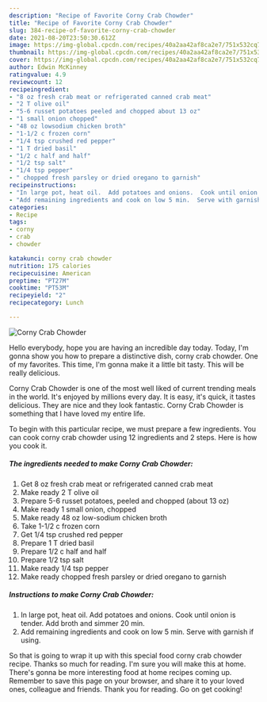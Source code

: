 ```yaml
---
description: "Recipe of Favorite Corny Crab Chowder"
title: "Recipe of Favorite Corny Crab Chowder"
slug: 384-recipe-of-favorite-corny-crab-chowder
date: 2021-08-20T23:50:30.612Z
image: https://img-global.cpcdn.com/recipes/40a2aa42af8ca2e7/751x532cq70/corny-crab-chowder-recipe-main-photo.jpg
thumbnail: https://img-global.cpcdn.com/recipes/40a2aa42af8ca2e7/751x532cq70/corny-crab-chowder-recipe-main-photo.jpg
cover: https://img-global.cpcdn.com/recipes/40a2aa42af8ca2e7/751x532cq70/corny-crab-chowder-recipe-main-photo.jpg
author: Edwin McKinney
ratingvalue: 4.9
reviewcount: 12
recipeingredient:
- "8 oz fresh crab meat or refrigerated canned crab meat"
- "2 T olive oil"
- "5-6 russet potatoes peeled and chopped about 13 oz"
- "1 small onion chopped"
- "48 oz lowsodium chicken broth"
- "1-1/2 c frozen corn"
- "1/4 tsp crushed red pepper"
- "1 T dried basil"
- "1/2 c half and half"
- "1/2 tsp salt"
- "1/4 tsp pepper"
- " chopped fresh parsley or dried oregano to garnish"
recipeinstructions:
- "In large pot, heat oil.  Add potatoes and onions.  Cook until onion is tender.  Add broth and simmer 20 min."
- "Add remaining ingredients and cook on low 5 min.  Serve with garnish if using."
categories:
- Recipe
tags:
- corny
- crab
- chowder

katakunci: corny crab chowder 
nutrition: 175 calories
recipecuisine: American
preptime: "PT27M"
cooktime: "PT53M"
recipeyield: "2"
recipecategory: Lunch

---
```



![Corny Crab Chowder](https://img-global.cpcdn.com/recipes/40a2aa42af8ca2e7/751x532cq70/corny-crab-chowder-recipe-main-photo.jpg)

Hello everybody, hope you are having an incredible day today. Today, I'm gonna show you how to prepare a distinctive dish, corny crab chowder. One of my favorites. This time, I'm gonna make it a little bit tasty. This will be really delicious.

Corny Crab Chowder is one of the most well liked of current trending meals in the world. It's enjoyed by millions every day. It is easy, it's quick, it tastes delicious. They are nice and they look fantastic. Corny Crab Chowder is something that I have loved my entire life.




To begin with this particular recipe, we must prepare a few ingredients. You can cook corny crab chowder using 12 ingredients and 2 steps. Here is how you cook it.

<!--inarticleads1-->

##### The ingredients needed to make Corny Crab Chowder:

1. Get 8 oz fresh crab meat or refrigerated canned crab meat
1. Make ready 2 T olive oil
1. Prepare 5-6 russet potatoes, peeled and chopped (about 13 oz)
1. Make ready 1 small onion, chopped
1. Make ready 48 oz low-sodium chicken broth
1. Take 1-1/2 c frozen corn
1. Get 1/4 tsp crushed red pepper
1. Prepare 1 T dried basil
1. Prepare 1/2 c half and half
1. Prepare 1/2 tsp salt
1. Make ready 1/4 tsp pepper
1. Make ready  chopped fresh parsley or dried oregano to garnish




<!--inarticleads2-->

##### Instructions to make Corny Crab Chowder:

1. In large pot, heat oil.  Add potatoes and onions.  Cook until onion is tender.  Add broth and simmer 20 min.
1. Add remaining ingredients and cook on low 5 min.  Serve with garnish if using.




So that is going to wrap it up with this special food corny crab chowder recipe. Thanks so much for reading. I'm sure you will make this at home. There's gonna be more interesting food at home recipes coming up. Remember to save this page on your browser, and share it to your loved ones, colleague and friends. Thank you for reading. Go on get cooking!
